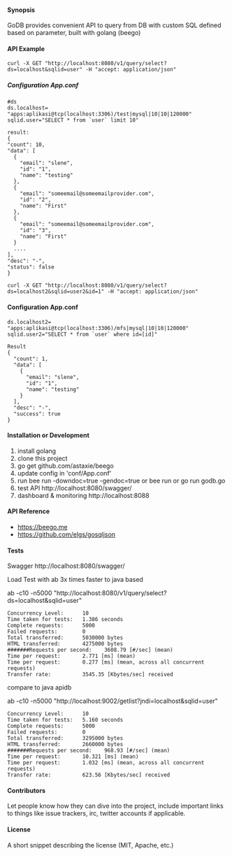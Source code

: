 #### Synopsis

GoDB provides convenient API to query from DB with custom SQL defined based on parameter, built with golang (beego)

#### API Example
  ```
  curl -X GET "http://localhost:8080/v1/query/select?ds=localhost&sqlid=user" -H "accept: application/json"
  ```
  ##### Configuration App.conf
  ```
  #ds
  ds.localhost= "apps:aplikasi@tcp(localhost:3306)/test|mysql|10|10|120000"
  sqlid.user="SELECT * from `user` limit 10"
  ```
  
  ```
  result:
 {
  "count": 10,
  "data": [
    {
      "email": "slene",
      "id": "1",
      "name": "testing"
    },
    {
      "email": "someemail@someemailprovider.com",
      "id": "2",
      "name": "First"
    },
    {
      "email": "someemail@someemailprovider.com",
      "id": "3",
      "name": "First"
    }
    ....
  ],
  "desc": "-",
  "status": false
}
```
```
curl -X GET "http://localhost:8080/v1/query/select?ds=localhost2&sqlid=user2&id=1" -H "accept: application/json"
```
#### Configuration App.conf
```
ds.localhost2= "apps:aplikasi@tcp(localhost:3306)/mfs|mysql|10|10|120000"
sqlid.user2="SELECT * from `user` where id=[id]"
```
```
Result
{
  "count": 1,
  "data": [
    {
      "email": "slene",
      "id": "1",
      "name": "testing"
    }
  ],
  "desc": "-",
  "success": true
}
```

#### Installation or Development

1. install golang
2. clone this project
3. go get github.com/astaxie/beego 
4. update config in 'conf/App.conf'
5. run bee run -downdoc=true -gendoc=true 
    or bee run
    or go run godb.go
6. test API http://localhost:8080/swagger/
7. dashboard & monitoring http://localhost:8088

#### API Reference
- https://beego.me
- https://github.com/elgs/gosqljson


#### Tests

Swagger
http://localhost:8080/swagger/

Load Test with ab 3x times faster to java based

ab -c10 -n5000 "http://localhost:8080/v1/query/select?ds=localhost&sqlid=user"
```
Concurrency Level:      10
Time taken for tests:   1.386 seconds
Complete requests:      5000
Failed requests:        0
Total transferred:      5030000 bytes
HTML transferred:       4275000 bytes
#######Requests per second:    3608.79 [#/sec] (mean)
Time per request:       2.771 [ms] (mean)
Time per request:       0.277 [ms] (mean, across all concurrent requests)
Transfer rate:          3545.35 [Kbytes/sec] received
```

compare to java apidb 

ab -c10 -n5000 "http://localhost:9002/getlist?jndi=localhost&sqlid=user"
```
Concurrency Level:      10
Time taken for tests:   5.160 seconds
Complete requests:      5000
Failed requests:        0
Total transferred:      3295000 bytes
HTML transferred:       2660000 bytes
#######Requests per second:    968.93 [#/sec] (mean)
Time per request:       10.321 [ms] (mean)
Time per request:       1.032 [ms] (mean, across all concurrent requests)
Transfer rate:          623.56 [Kbytes/sec] received
```


#### Contributors

Let people know how they can dive into the project, include important links to things like issue trackers, irc, twitter accounts if applicable.

#### License

A short snippet describing the license (MIT, Apache, etc.)
